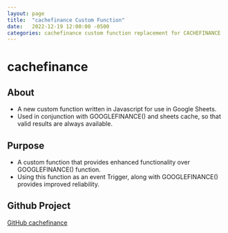 ```yaml
---
layout: page
title:  "cachefinance Custom Function"
date:   2022-12-19 12:00:00 -0500
categories: cachefinance custom function replacement for CACHEFINANCE
---
```


# cachefinance

## About

* A new custom function written in Javascript for use in Google Sheets.
* Used in conjunction with GOOGLEFINANCE() and sheets cache, so that valid results are always available.

## Purpose

* A custom function that provides enhanced functionality over GOOGLEFINANCE() function.
* Using this function as an event Trigger, along with GOOGLEFINANCE() provides improved reliability.

## Github Project

[GitHub cachefinance](https://github.com/demmings/cachefinance)

